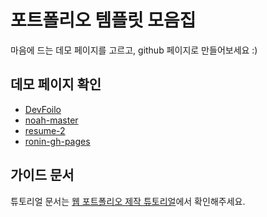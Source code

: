 # 포트폴리오 템플릿 모음집
마음에 드는 데모 페이지를 고르고, github 페이지로 만들어보세요 :)

## 데모 페이지 확인
- [DevFoilo](./portfolio-collection/devfolio-master/index.html/)
- [noah-master](https://download-C.github.io/portfolio-collection/noah-master/)
- [resume-2](https://download-C.github.io/portfolio-collection/resume-2-master/)
- [ronin-gh-pages](https://download-C.github.io/portfolio-collection/ronin-gh-pages/)

## 가이드 문서

튜토리얼 문서는 [웹 포트폴리오 제작 튜토리얼](https://www.notion.so/cucus/85e3bec77d904f1fa282cec4756232c3)에서 확인해주세요.
